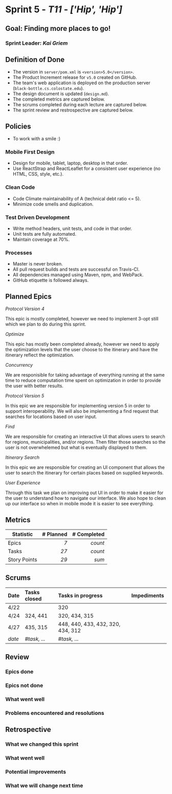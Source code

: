 # Sprint 5 - *T11* - *['Hip', 'Hip']*

## Goal: Finding more places to go!
### Sprint Leader: *Kai Griem*


## Definition of Done

* The version in `server/pom.xml` is `<version>5.0</version>`.
* The Product Increment release for `v5.0` created on GitHub.
* The team's web application is deployed on the production server (`black-bottle.cs.colostate.edu`).
* The design document is updated (`design.md`).
* The completed metrics are captured below.
* The scrums completed during each lecture are captured below.
* The sprint review and restrospective are captured below.


## Policies
* To work with a smile :)

### Mobile First Design
* Design for mobile, tablet, laptop, desktop in that order.
* Use ReactStrap and ReactLeaflet for a consistent user experience (no HTML, CSS, style, etc.).

### Clean Code
* Code Climate maintainability of A (technical debt ratio <= 5).
* Minimize code smells and duplication.

### Test Driven Development
* Write method headers, unit tests, and code in that order.
* Unit tests are fully automated.
* Maintain coverage at 70%.

### Processes
* Master is never broken. 
* All pull request builds and tests are successful on Travis-CI.
* All dependencies managed using Maven, npm, and WebPack.
* GitHub etiquette is followed always.


## Planned Epics

*Protocol Version 4*

This epic is mostly completed, however we need to implement 3-opt still which we plan to do during this sprint. 

*Optimize*

This epic has mostly been completed already, however we need to apply the optimization levels that the user choose to the itinerary and have the itinerary reflect the optimization. 

*Concurrency*

We are responisible for taking advantage of everything running at the same time to reduce computation time spent on optimization in order to provide the user with better results.

*Protocol Version 5*

In this epic we are responsible for implementing version 5 in order to support interoperability. We will also be implementing a find request that searches for locations based on user input.

*Find*

We are responsible for creating an interactive UI that allows users to search for regions, municipalities, and/or regions. Then filter those searches so the user is not overwhelemed but what is eventually displayed to them.

*Itinerary Search*

In this epic we are responsible for creating an UI component that allows the user to search the itinerary for certain places based on supplied keywords.

*User Experience*

Through this task we plan on improving out UI in order to make it easier for the user to understand how to navigate our interface. We also hope to clean up our interface so when in mobile mode it is easier to see everything.

## Metrics

| Statistic | # Planned | # Completed |
| --- | ---: | ---: |
| Epics | *7* | *count* |
| Tasks |  *27*   | *count* | 
| Story Points |  *29*  | *sum* | 


## Scrums

| Date | Tasks closed  | Tasks in progress | Impediments |
| :--- | :--- | :--- | :--- |
| 4/22 | | 320 | |
| 4/24 | 324, 441  | 320, 434, 315 | |
| 4/27 | 435, 315 | 448, 440, 433, 432, 320, 434, 312 | |
| *date* | *#task, ...* | *#task, ...* |  | 


## Review

### Epics done  

### Epics not done 

### What went well

### Problems encountered and resolutions


## Retrospective

### What we changed this sprint

### What went well

### Potential improvements

### What we will change next time
